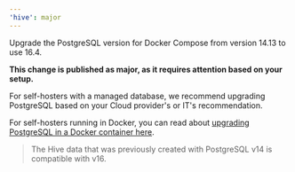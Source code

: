 ```yaml
---
'hive': major
---
```


Upgrade the PostgreSQL version for Docker Compose from version 14.13 to use 16.4.

**This change is published as major, as it requires attention based on your setup.**

For self-hosters with a managed database, we recommend upgrading PostgreSQL based on your Cloud provider's or IT's
recommendation. 

For self-hosters running in Docker, you can read about [upgrading PostgreSQL in a Docker container here](https://helgeklein.com/blog/upgrading-postgresql-in-docker-container/).

> The Hive data that was previously created with PostgreSQL v14 is compatible with v16. 
